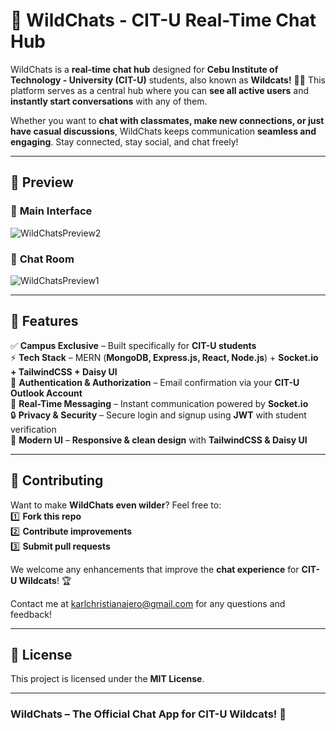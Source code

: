 # 🐾 WildChats - CIT-U Real-Time Chat Hub  

WildChats is a **real-time chat hub** designed for **Cebu Institute of Technology - University (CIT-U)** students, also known as **Wildcats!** 🏫🐯 This platform serves as a central hub where you can **see all active users** and **instantly start conversations** with any of them.  

Whether you want to **chat with classmates, make new connections, or just have casual discussions**, WildChats keeps communication **seamless and engaging**. Stay connected, stay social, and chat freely!  

---

## 📸 Preview  

### 🔹 **Main Interface**  
![WildChatsPreview2](https://github.com/user-attachments/assets/d0bc9323-a1a7-406b-8fb4-0102428f26f8) 

### 🔹 **Chat Room**  
 ![WildChatsPreview1](https://github.com/user-attachments/assets/3f734f2f-806a-4457-87ea-76a1a4b9c987)  


---

## 🚀 Features  

✅ **Campus Exclusive** – Built specifically for **CIT-U students**  
⚡ **Tech Stack** – MERN (**MongoDB, Express.js, React, Node.js**) + **Socket.io + TailwindCSS + Daisy UI**  
🔐 **Authentication & Authorization** – Email confirmation via your **CIT-U Outlook Account**  
💬 **Real-Time Messaging** – Instant communication powered by **Socket.io**  
🔒 **Privacy & Security** – Secure login and signup using **JWT** with student verification  
🎨 **Modern UI** – **Responsive & clean design** with **TailwindCSS & Daisy UI**  

---

## 🤝 Contributing  

Want to make **WildChats even wilder**? Feel free to:  
1️⃣ **Fork this repo**  
2️⃣ **Contribute improvements**  
3️⃣ **Submit pull requests**  

We welcome any enhancements that improve the **chat experience** for **CIT-U Wildcats**! 🏆  

Contact me at karlchristianajero@gmail.com for any questions and feedback!

---

## 📜 License  

This project is licensed under the **MIT License**.  

---

### **WildChats – The Official Chat App for CIT-U Wildcats! 🐾**  

